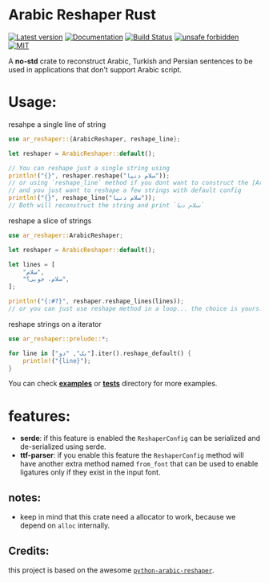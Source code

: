 # Arabic Reshaper Rust

[![Latest version](https://img.shields.io/crates/v/ar-reshaper)](https://crates.io/crates/ar-reshaper)
[![Documentation](https://docs.rs/ar-reshaper/badge.svg)](https://docs.rs/ar-reshaper)
[![Build Status](https://github.com/YouKnow-sys/ar-reshaper/actions/workflows/rust.yml/badge.svg)](https://github.com/YouKnow-sys/ar-reshaper/actions?workflow=Rust%20CI)
[![unsafe forbidden](https://img.shields.io/badge/unsafe-forbidden-success.svg)](https://github.com/rust-secure-code/safety-dance/)
[![MIT](https://img.shields.io/badge/license-MIT-blue.svg)](https://github.com/YouKnow-sys/ar-reshaper/blob/master/LICENSE)

A **no-std** crate to reconstruct Arabic, Turkish and Persian sentences to be used in applications that don't support Arabic script.

# Usage:

resahpe a single line of string

```rust
use ar_reshaper::{ArabicReshaper, reshape_line};

let reshaper = ArabicReshaper::default();

// You can reshape just a single string using
println!("{}", reshaper.reshape("سلام دنیا"));
// or using `reshape_line` method if you dont want to construct the [ArabicReshaper]
// and you just want to reshape a few strings with default config
println!("{}", reshape_line("سلام دنیا"));
// Both will reconstruct the string and print `ﺳﻼﻡ ﺩﻧﯿﺎ`
```

reshape a slice of strings

```rust
use ar_reshaper::ArabicReshaper;

let reshaper = ArabicReshaper::default();

let lines = [
    "سلام",
    "سلام، خوبی؟",
];

println!("{:#?}", reshaper.reshape_lines(lines));
// or you can just use reshape method in a loop... the choice is yours.
```

reshape strings on a iterator

```rust
use ar_reshaper::prelude::*;

for line in ["یک", "دو"].iter().reshape_default() {
    println!("{line}");
}
```

You can check [**examples**](https://github.com/YouKnow-sys/ar-reshaper/examples) or [**tests**](https://github.com/YouKnow-sys/ar-reshaper/tests) directory for more examples.

# features:

- **serde**: if this feature is enabled the `ReshaperConfig` can be serialized and de-serialized using serde.
- **ttf-parser**: if you enable this feature the `ReshaperConfig` method will have another extra
  method named `from_font` that can be used to enable ligatures only if they exist in the input font.

## notes:

- keep in mind that this crate need a allocator to work, because we depend on `alloc` internally.

## Credits:

this project is based on the awesome [`python-arabic-reshaper`](https://github.com/mpcabd/python-arabic-reshaper).
